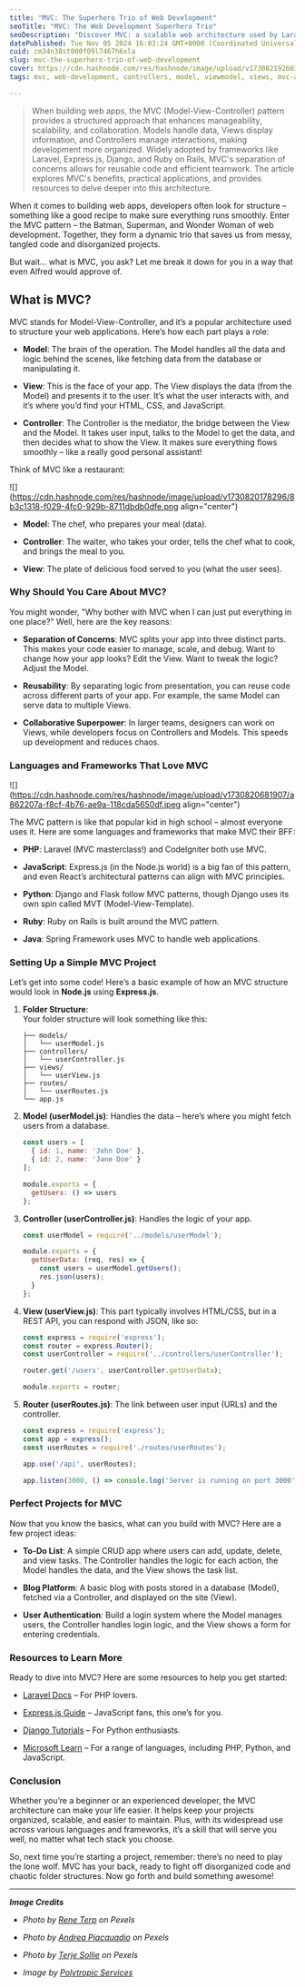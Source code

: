 ```yaml
---
title: "MVC: The Superhero Trio of Web Development"
seoTitle: "MVC: The Web Development Superhero Trio"
seoDescription: "Discover MVC: a scalable web architecture used by Laravel, Express.js, Django, and Ruby on Rails"
datePublished: Tue Nov 05 2024 16:03:24 GMT+0000 (Coordinated Universal Time)
cuid: cm34n38st000f09l7467h6xla
slug: mvc-the-superhero-trio-of-web-development
cover: https://cdn.hashnode.com/res/hashnode/image/upload/v1730821926039/3cf46a75-ac4c-4316-a347-639492e0c7a0.png
tags: mvc, web-development, controllers, model, viewmodel, views, mvc-architecture

---
```


> When building web apps, the MVC (Model-View-Controller) pattern provides a structured approach that enhances manageability, scalability, and collaboration. Models handle data, Views display information, and Controllers manage interactions, making development more organized. Widely adopted by frameworks like Laravel, Express.js, Django, and Ruby on Rails, MVC's separation of concerns allows for reusable code and efficient teamwork. The article explores MVC's benefits, practical applications, and provides resources to delve deeper into this architecture.

When it comes to building web apps, developers often look for structure – something like a good recipe to make sure everything runs smoothly. Enter the MVC pattern – the Batman, Superman, and Wonder Woman of web development. Together, they form a dynamic trio that saves us from messy, tangled code and disorganized projects.

But wait... what is MVC, you ask? Let me break it down for you in a way that even Alfred would approve of.

## What is MVC?

MVC stands for Model-View-Controller, and it’s a popular architecture used to structure your web applications. Here’s how each part plays a role:

* **Model**: The brain of the operation. The Model handles all the data and logic behind the scenes, like fetching data from the database or manipulating it.
    
* **View**: This is the face of your app. The View displays the data (from the Model) and presents it to the user. It’s what the user interacts with, and it’s where you’d find your HTML, CSS, and JavaScript.
    
* **Controller**: The Controller is the mediator, the bridge between the View and the Model. It takes user input, talks to the Model to get the data, and then decides what to show the View. It makes sure everything flows smoothly – like a really good personal assistant!
    

Think of MVC like a restaurant:

![](https://cdn.hashnode.com/res/hashnode/image/upload/v1730820178296/8b3c1318-f029-4fc0-929b-8711dbdb0dfe.png align="center")

* **Model**: The chef, who prepares your meal (data).
    
* **Controller**: The waiter, who takes your order, tells the chef what to cook, and brings the meal to you.
    
* **View**: The plate of delicious food served to you (what the user sees).
    

### Why Should You Care About MVC?

You might wonder, "Why bother with MVC when I can just put everything in one place?" Well, here are the key reasons:

* **Separation of Concerns**: MVC splits your app into three distinct parts. This makes your code easier to manage, scale, and debug. Want to change how your app looks? Edit the View. Want to tweak the logic? Adjust the Model.
    
* **Reusability**: By separating logic from presentation, you can reuse code across different parts of your app. For example, the same Model can serve data to multiple Views.
    
* **Collaborative Superpower**: In larger teams, designers can work on Views, while developers focus on Controllers and Models. This speeds up development and reduces chaos.
    

### Languages and Frameworks That Love MVC

![](https://cdn.hashnode.com/res/hashnode/image/upload/v1730820681907/a862207a-f8cf-4b76-ae9a-118cda5650df.jpeg align="center")

The MVC pattern is like that popular kid in high school – almost everyone uses it. Here are some languages and frameworks that make MVC their BFF:

* **PHP**: Laravel (MVC masterclass!) and CodeIgniter both use MVC.
    
* **JavaScript**: Express.js (in the Node.js world) is a big fan of this pattern, and even React’s architectural patterns can align with MVC principles.
    
* **Python**: Django and Flask follow MVC patterns, though Django uses its own spin called MVT (Model-View-Template).
    
* **Ruby**: Ruby on Rails is built around the MVC pattern.
    
* **Java**: Spring Framework uses MVC to handle web applications.
    

### Setting Up a Simple MVC Project

Let’s get into some code! Here’s a basic example of how an MVC structure would look in **Node.js** using **Express.js**.

1. **Folder Structure**:  
    Your folder structure will look something like this:
    
    ```plaintext
    ├── models/
    │   └── userModel.js
    ├── controllers/
    │   └── userController.js
    ├── views/
    │   └── userView.js
    ├── routes/
    │   └── userRoutes.js
    └── app.js
    ```
    
2. **Model (userModel.js)**: Handles the data – here’s where you might fetch users from a database.
    
    ```javascript
    const users = [
      { id: 1, name: 'John Doe' },
      { id: 2, name: 'Jane Doe' }
    ];
    
    module.exports = {
      getUsers: () => users
    };
    ```
    
3. **Controller (userController.js)**: Handles the logic of your app.
    
    ```javascript
    const userModel = require('../models/userModel');
    
    module.exports = {
      getUserData: (req, res) => {
        const users = userModel.getUsers();
        res.json(users);
      }
    };
    ```
    
4. **View (userView.js)**: This part typically involves HTML/CSS, but in a REST API, you can respond with JSON, like so:
    
    ```javascript
    const express = require('express');
    const router = express.Router();
    const userController = require('../controllers/userController');
    
    router.get('/users', userController.getUserData);
    
    module.exports = router;
    ```
    
5. **Router (userRoutes.js)**: The link between user input (URLs) and the controller.
    
    ```javascript
    const express = require('express');
    const app = express();
    const userRoutes = require('./routes/userRoutes');
    
    app.use('/api', userRoutes);
    
    app.listen(3000, () => console.log('Server is running on port 3000'));
    ```
    

### Perfect Projects for MVC

Now that you know the basics, what can you build with MVC? Here are a few project ideas:

* **To-Do List**: A simple CRUD app where users can add, update, delete, and view tasks. The Controller handles the logic for each action, the Model handles the data, and the View shows the task list.
    
* **Blog Platform**: A basic blog with posts stored in a database (Model), fetched via a Controller, and displayed on the site (View).
    
* **User Authentication**: Build a login system where the Model manages users, the Controller handles login logic, and the View shows a form for entering credentials.
    

### Resources to Learn More

Ready to dive into MVC? Here are some resources to help you get started:

* [Laravel Docs](https://laravel.com/docs) – For PHP lovers.
    
* [Express.js Guide](https://expressjs.com/en/starter/installing.html) – JavaScript fans, this one’s for you.
    
* [Django Tutorials](https://www.djangoproject.com/start/) – For Python enthusiasts.
    
* [Microsoft Learn](https://learn.microsoft.com/) – For a range of languages, including PHP, Python, and JavaScript.
    

### Conclusion

Whether you’re a beginner or an experienced developer, the MVC architecture can make your life easier. It helps keep your projects organized, scalable, and easier to maintain. Plus, with its widespread use across various languages and frameworks, it’s a skill that will serve you well, no matter what tech stack you choose.

So, next time you’re starting a project, remember: there’s no need to play the lone wolf. MVC has your back, ready to fight off disorganized code and chaotic folder structures. Now go forth and build something awesome!

---

***Image Credits***

* *Photo by* [*Rene Terp*](https://www.pexels.com/pt-br/foto/chef-cozinhando-na-cozinha-2544829/) *on Pexels*
    
* *Photo by* [*Andrea Piacquadio*](https://www.pexels.com/pt-br/foto/homem-de-camisa-branca-de-manga-comprida-segurando-uma-bandeja-de-servico-3772524/) *on Pexels*
    
* *Photo by* [*Terje Sollie*](https://www.pexels.com/pt-br/foto/bife-fatiado-no-prato-299348/) *on Pexels*
    
* *Image by* [*Polytropic Services*](https://training.polytropicservices.com/assets/img/programming-languages.jpg)
